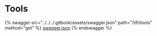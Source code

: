 # Tools

{% swagger src="../../../.gitbook/assets/swagger.json" path="/lifi/tools" method="get" %}
[swagger.json](../../../.gitbook/assets/swagger.json)
{% endswagger %}
